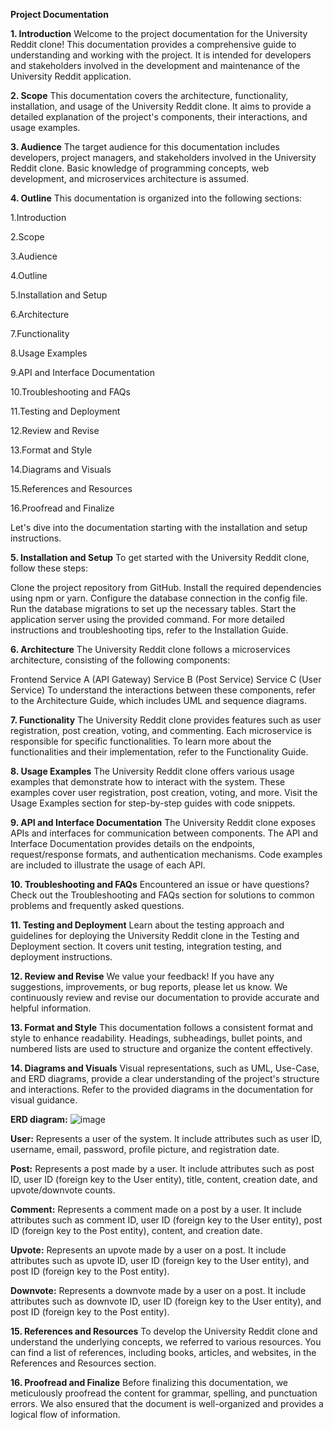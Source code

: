 **Project Documentation**

**1. Introduction**
Welcome to the project documentation for the University Reddit clone! This documentation provides a comprehensive guide to understanding and working with the project. It is intended for developers and stakeholders involved in the development and maintenance of the University Reddit application.

**2. Scope**
This documentation covers the architecture, functionality, installation, and usage of the University Reddit clone. It aims to provide a detailed explanation of the project's components, their interactions, and usage examples.

**3. Audience**
The target audience for this documentation includes developers, project managers, and stakeholders involved in the University Reddit clone. Basic knowledge of programming concepts, web development, and microservices architecture is assumed.

**4. Outline**
This documentation is organized into the following sections:

  1.Introduction
  
  2.Scope 
  
  3.Audience
  
  4.Outline
  
  5.Installation and Setup
  
  6.Architecture
  
  7.Functionality
  
  8.Usage Examples
  
  9.API and Interface Documentation
  
  10.Troubleshooting and FAQs
  
  11.Testing and Deployment
  
  12.Review and Revise
  
  13.Format and Style
  
  14.Diagrams and Visuals
  
  15.References and Resources
  
  16.Proofread and Finalize


Let's dive into the documentation starting with the installation and setup instructions.

**5. Installation and Setup**
To get started with the University Reddit clone, follow these steps:

Clone the project repository from GitHub.
Install the required dependencies using npm or yarn.
Configure the database connection in the config file.
Run the database migrations to set up the necessary tables.
Start the application server using the provided command.
For more detailed instructions and troubleshooting tips, refer to the Installation Guide.

**6. Architecture**
The University Reddit clone follows a microservices architecture, consisting of the following components:

Frontend
Service A (API Gateway)
Service B (Post Service)
Service C (User Service)
To understand the interactions between these components, refer to the Architecture Guide, which includes UML and sequence diagrams.

**7. Functionality**
The University Reddit clone provides features such as user registration, post creation, voting, and commenting. Each microservice is responsible for specific functionalities. To learn more about the functionalities and their implementation, refer to the Functionality Guide.

**8. Usage Examples**
The University Reddit clone offers various usage examples that demonstrate how to interact with the system. These examples cover user registration, post creation, voting, and more. Visit the Usage Examples section for step-by-step guides with code snippets.

**9. API and Interface Documentation**
The University Reddit clone exposes APIs and interfaces for communication between components. The API and Interface Documentation provides details on the endpoints, request/response formats, and authentication mechanisms. Code examples are included to illustrate the usage of each API.

**10. Troubleshooting and FAQs**
Encountered an issue or have questions? Check out the Troubleshooting and FAQs section for solutions to common problems and frequently asked questions.

**11. Testing and Deployment**
Learn about the testing approach and guidelines for deploying the University Reddit clone in the Testing and Deployment section. It covers unit testing, integration testing, and deployment instructions.

**12. Review and Revise**
We value your feedback! If you have any suggestions, improvements, or bug reports, please let us know. We continuously review and revise our documentation to provide accurate and helpful information.

**13. Format and Style**
This documentation follows a consistent format and style to enhance readability. Headings, subheadings, bullet points, and numbered lists are used to structure and organize the content effectively.

**14. Diagrams and Visuals**
Visual representations, such as UML, Use-Case, and ERD diagrams, provide a clear understanding of the project's structure and interactions. Refer to the provided diagrams in the documentation for visual guidance.

**ERD diagram:**
  ![image](https://github.com/Nurlan-Oralov/Final_NATO/assets/76832263/490900e4-1dbf-4e94-bf4e-cfdb25446f05)
  
  **User:** Represents a user of the system. It include attributes such as user ID, username, email, password, profile picture, and registration date.
  
  **Post:** Represents a post made by a user. It include attributes such as post ID, user ID (foreign key to the User entity), title, content, creation date, and upvote/downvote counts.
  
  **Comment:** Represents a comment made on a post by a user. It include attributes such as comment ID, user ID (foreign key to the User entity), post ID (foreign key to the Post entity), content, and creation date.
  
  **Upvote:** Represents an upvote made by a user on a post. It include attributes such as upvote ID, user ID (foreign key to the User entity), and post ID (foreign key to the Post entity).
  
  **Downvote:** Represents a downvote made by a user on a post. It include attributes such as downvote ID, user ID (foreign key to the User entity), and post ID (foreign key to the Post entity).


**15. References and Resources**
To develop the University Reddit clone and understand the underlying concepts, we referred to various resources. You can find a list of references, including books, articles, and websites, in the References and Resources section.

**16. Proofread and Finalize**
Before finalizing this documentation, we meticulously proofread the content for grammar, spelling, and punctuation errors. We also ensured that the document is well-organized and provides a logical flow of information.
